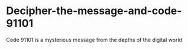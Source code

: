 # Decipher-the-message-and-code-91101
Code 91101 is a mysterious message from the depths of the digital world
